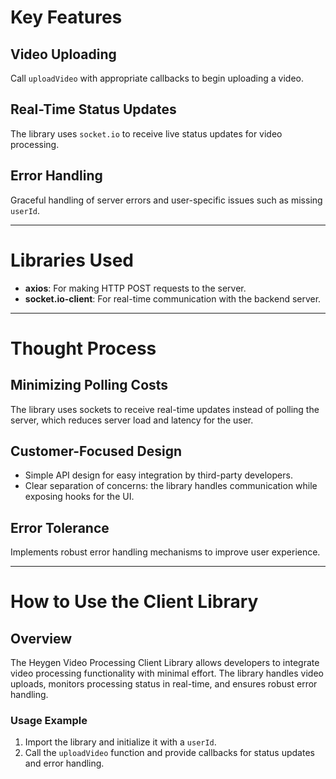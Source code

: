 
# Key Features

## Video Uploading
Call `uploadVideo` with appropriate callbacks to begin uploading a video.

## Real-Time Status Updates
The library uses `socket.io` to receive live status updates for video processing.

## Error Handling
Graceful handling of server errors and user-specific issues such as missing `userId`.

---

# Libraries Used

- **axios**: For making HTTP POST requests to the server.
- **socket.io-client**: For real-time communication with the backend server.

---

# Thought Process

## Minimizing Polling Costs
The library uses sockets to receive real-time updates instead of polling the server, which reduces server load and latency for the user.

## Customer-Focused Design
- Simple API design for easy integration by third-party developers.
- Clear separation of concerns: the library handles communication while exposing hooks for the UI.

## Error Tolerance
Implements robust error handling mechanisms to improve user experience.

---

# How to Use the Client Library

## Overview
The Heygen Video Processing Client Library allows developers to integrate video processing functionality with minimal effort. The library handles video uploads, monitors processing status in real-time, and ensures robust error handling.

### Usage Example
1. Import the library and initialize it with a `userId`.
2. Call the `uploadVideo` function and provide callbacks for status updates and error handling.
